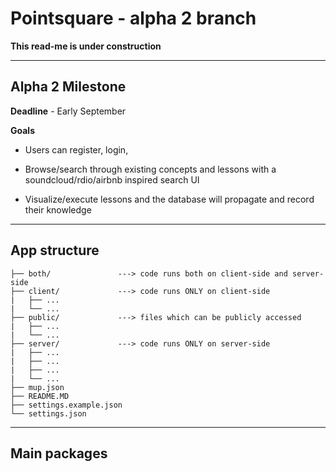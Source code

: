 # Pointsquare - alpha 2 branch #

**This read-me is under construction**

- - - -

## Alpha 2 Milestone ##
**Deadline** - Early September

**Goals**

* Users can register, login, 

* Browse/search through existing concepts and lessons with a soundcloud/rdio/airbnb inspired search UI

* Visualize/execute lessons and the database will propagate and record their knowledge

- - - -

## App structure ##
	
	├── both/				---> code runs both on client-side and server-side 
	├── client/				---> code runs ONLY on client-side 
	|   ├── ...
	|   └── ...
	├── public/				---> files which can be publicly accessed
	|   ├── ...
	|   └── ...
	├── server/				---> code runs ONLY on server-side 
	|   ├── ...
	|   ├── ...
	|   ├── ...
	|   └── ...
	├── mup.json
	├── README.MD
	├── settings.example.json
	└── settings.json

- - - -

## Main packages ##